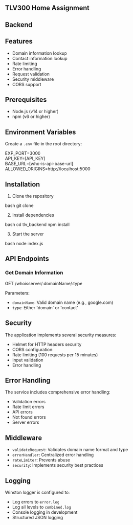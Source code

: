 ## TLV300 Home Assignment 

## Backend

## Features

- Domain information lookup
- Contact information lookup
- Rate limiting
- Error handling
- Request validation
- Security middleware
- CORS support

## Prerequisites

- Node.js (v14 or higher)
- npm (v6 or higher)

## Environment Variables

Create a `.env` file in the root directory:

EXP_PORT=3000 <br>
API_KEY=[API_KEY] <br>
BASE_URL=[who-is-api-base-url] <br>
ALLOWED_ORIGINS=http://localhost:5000 <br>

## Installation

1. Clone the repository

bash
git clone <repository-url>

2. Install dependencies
   
bash
cd tlv_backend
npm install

3. Start the server

bash
node index.js

## API Endpoints

### Get Domain Information

GET /whoisserver/:domainName/:type

Parameters:
- `domainName`: Valid domain name (e.g., google.com)
- `type`: Either 'domain' or 'contact'

## Security

The application implements several security measures:
- Helmet for HTTP headers security
- CORS configuration
- Rate limiting (100 requests per 15 minutes)
- Input validation
- Error handling

## Error Handling

The service includes comprehensive error handling:
- Validation errors
- Rate limit errors
- API errors
- Not found errors
- Server errors

## Middleware

- `validateRequest`: Validates domain name format and type
- `errorHandler`: Centralized error handling
- `rateLimiter`: Prevents abuse
- `security`: Implements security best practices

## Logging

Winston logger is configured to:
- Log errors to `error.log`
- Log all levels to `combined.log`
- Console logging in development
- Structured JSON logging
